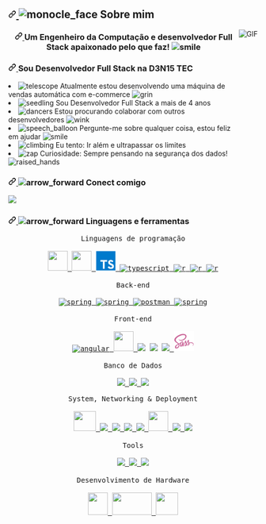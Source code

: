

<h2 dir="auto"><a id="user-content--about" class="anchor" aria-hidden="true" href="#-about"><svg class="octicon octicon-link" viewBox="0 0 16 16" version="1.1" width="16" height="16" aria-hidden="true">
 <path d="m7.775 3.275 1.25-1.25a3.5 3.5 0 1 1 4.95 4.95l-2.5 2.5a3.5 3.5 0 0 1-4.95 0 .751.751 0 0 1 .018-1.042.751.751 0 0 1 1.042-.018 1.998 1.998 0 0 0 2.83 0l2.5-2.5a2.002 2.002 0 0 0-2.83-2.83l-1.25 1.25a.751.751 0 0 1-1.042-.018.751.751 0 0 1-.018-1.042Zm-4.69 9.64a1.998 1.998 0 0 0 2.83 0l1.25-1.25a.751.751 0 0 1 1.042.018.751.751 0 0 1 .018 1.042l-1.25 1.25a3.5 3.5 0 1 1-4.95-4.95l2.5-2.5a3.5 3.5 0 0 1 4.95 0 .751.751 0 0 1-.018 1.042.751.751 0 0 1-1.042.018 1.998 1.998 0 0 0-2.83 0l-2.5 2.5a1.998 1.998 0 0 0 0 2.83Z">
 </path>
 </svg>
 </a>
 <g-emoji class="g-emoji" alias="monocle_face" fallback-src="https://github.githubassets.com/images/icons/emoji/unicode/1f9d0.png">
  <img class="emoji" alt="monocle_face" height="20" width="20" src="https://github.githubassets.com/images/icons/emoji/unicode/1f9d0.png">
 </g-emoji> Sobre mim
</h2>

<p dir="auto">
<a target="_blank" rel="noopener noreferrer nofollow" href="https://camo.githubusercontent.com/117d0191569b7e00e69062ce99d26fe9c251dc735c57386b497c75b0b26dda08/68747470733a2f2f63646e2e6472696262626c652e636f6d2f75736572732f313035393538332f73637265656e73686f74732f343137313336372f636f64696e672d667265616b2e676966" data-target="animated-image.originalLink">
 <img align="right" height="270px" alt="GIF" src="https://cdn.dribbble.com/users/1059583/screenshots/4171367/coding-freak.gif" data-canonical-src="https://cdn.dribbble.com/users/1059583/screenshots/4171367/coding-freak.gif" style="max-width: 100%; display: inline-block;" data-target="animated-image.originalImage">
 </a>
</p>

<h3 align="center" >
<a id="user-content-a-passionate-front-end-developer-love-to-build-mobile-and-web-applications-with-latest-tech-available" class="anchor" aria-hidden="true" href="#a-passionate-front-end-developer-love-to-build-mobile-and-web-applications-with-latest-tech-available">
<svg class="octicon octicon-link" viewBox="0 0 16 16" version="1.1" width="16" height="16" aria-hidden="true">
<path d="m7.775 3.275 1.25-1.25a3.5 3.5 0 1 1 4.95 4.95l-2.5 2.5a3.5 3.5 0 0 1-4.95 0 .751.751 0 0 1 .018-1.042.751.751 0 0 1 1.042-.018 1.998 1.998 0 0 0 2.83 0l2.5-2.5a2.002 2.002 0 0 0-2.83-2.83l-1.25 1.25a.751.751 0 0 1-1.042-.018.751.751 0 0 1-.018-1.042Zm-4.69 9.64a1.998 1.998 0 0 0 2.83 0l1.25-1.25a.751.751 0 0 1 1.042.018.751.751 0 0 1 .018 1.042l-1.25 1.25a3.5 3.5 0 1 1-4.95-4.95l2.5-2.5a3.5 3.5 0 0 1 4.95 0 .751.751 0 0 1-.018 1.042.751.751 0 0 1-1.042.018 1.998 1.998 0 0 0-2.83 0l-2.5 2.5a1.998 1.998 0 0 0 0 2.83Z">
</path>
</svg>
</a>
Um Engenheiro da Computação e desenvolvedor Full Stack apaixonado pelo que faz! 
 <g-emoji class="g-emoji" alias="smile" fallback-src="https://github.githubassets.com/images/icons/emoji/unicode/1f604.png">
 <img class="emoji" alt="smile" height="20" width="20" src="https://github.githubassets.com/images/icons/emoji/unicode/1f604.png">
 </g-emoji>
</h3>

<h3 dir="auto"><a id="user-content-i-am-a-front-end-developer-at-cloudstok-technologies" class="anchor" aria-hidden="true" href="#i-am-a-front-end-developer-at-cloudstok-technologies"><svg class="octicon octicon-link" viewBox="0 0 16 16" version="1.1" width="16" height="16" aria-hidden="true">
 <path d="m7.775 3.275 1.25-1.25a3.5 3.5 0 1 1 4.95 4.95l-2.5 2.5a3.5 3.5 0 0 1-4.95 0 .751.751 0 0 1 .018-1.042.751.751 0 0 1 1.042-.018 1.998 1.998 0 0 0 2.83 0l2.5-2.5a2.002 2.002 0 0 0-2.83-2.83l-1.25 1.25a.751.751 0 0 1-1.042-.018.751.751 0 0 1-.018-1.042Zm-4.69 9.64a1.998 1.998 0 0 0 2.83 0l1.25-1.25a.751.751 0 0 1 1.042.018.751.751 0 0 1 .018 1.042l-1.25 1.25a3.5 3.5 0 1 1-4.95-4.95l2.5-2.5a3.5 3.5 0 0 1 4.95 0 .751.751 0 0 1-.018 1.042.751.751 0 0 1-1.042.018 1.998 1.998 0 0 0-2.83 0l-2.5 2.5a1.998 1.998 0 0 0 0 2.83Z">
 </path>
 </svg>
 </a>Sou Desenvolvedor Full Stack na D3N15 TEC
</h3>

<li><g-emoji class="g-emoji" alias="telescope" fallback-src="https://github.githubassets.com/images/icons/emoji/unicode/1f52d.png">
 <img class="emoji" alt="telescope" height="20" width="20" src="https://github.githubassets.com/images/icons/emoji/unicode/1f52d.png">
 </g-emoji> Atualmente estou desenvolvendo uma máquina de vendas automática com e-commerce 
 <g-emoji class="g-emoji" alias="grin" fallback-src="https://github.githubassets.com/images/icons/emoji/unicode/1f601.png">
  <img class="emoji" alt="grin" height="20" width="20" src="https://github.githubassets.com/images/icons/emoji/unicode/1f601.png">
 </g-emoji>
</li>

<li>
 <g-emoji class="g-emoji" alias="seedling" fallback-src="https://github.githubassets.com/images/icons/emoji/unicode/1f331.png">
  <img class="emoji" alt="seedling" height="20" width="20" src="https://github.githubassets.com/images/icons/emoji/unicode/1f331.png">
 </g-emoji> Sou Desenvolvedor Full Stack a mais de 4 anos
</li>

<li>
 <g-emoji class="g-emoji" alias="dancers" fallback-src="https://github.githubassets.com/images/icons/emoji/unicode/1f46f.png">
  <img class="emoji" alt="dancers" height="20" width="20" src="https://github.githubassets.com/images/icons/emoji/unicode/1f46f.png">
 </g-emoji> Estou procurando colaborar com outros desenvolvedores 
 <g-emoji class="g-emoji" alias="wink" fallback-src="https://github.githubassets.com/images/icons/emoji/unicode/1f609.png">
 <img class="emoji" alt="wink" height="20" width="20" src="https://github.githubassets.com/images/icons/emoji/unicode/1f609.png">
 </g-emoji>
</li>

<li>
 <g-emoji class="g-emoji" alias="speech_balloon" fallback-src="https://github.githubassets.com/images/icons/emoji/unicode/1f4ac.png">
  <img class="emoji" alt="speech_balloon" height="20" width="20" src="https://github.githubassets.com/images/icons/emoji/unicode/1f4ac.png">
 </g-emoji> Pergunte-me sobre qualquer coisa, estou feliz em ajudar 
 <g-emoji class="g-emoji" alias="smile" fallback-src="https://github.githubassets.com/images/icons/emoji/unicode/1f604.png">
  <img class="emoji" alt="smile" height="20" width="20" src="https://github.githubassets.com/images/icons/emoji/unicode/1f604.png">
 </g-emoji>
</li>

<li>
 <g-emoji class="g-emoji" alias="climbing" fallback-src="https://github.githubassets.com/images/icons/emoji/unicode/1f9d7.png">
  <img class="emoji" alt="climbing" height="20" width="20" src="https://github.githubassets.com/images/icons/emoji/unicode/1f9d7.png">
 </g-emoji> Eu tento: Ir além e ultrapassar os limites 
</li>

<li>
 <g-emoji class="g-emoji" alias="zap" fallback-src="https://github.githubassets.com/images/icons/emoji/unicode/26a1.png">
  <img class="emoji" alt="zap" height="20" width="20" src="https://github.githubassets.com/images/icons/emoji/unicode/26a1.png">
 </g-emoji> Curiosidade: Sempre pensando na segurança dos dados! 
 <g-emoji class="g-emoji" alias="raised_hands" fallback-src="https://github.githubassets.com/images/icons/emoji/unicode/1f64c.png">
  <img class="emoji" alt="raised_hands" height="20" width="20" src="https://github.githubassets.com/images/icons/emoji/unicode/1f64c.png">
 </g-emoji>
</li>

<h3 align="left" dir="auto"><a id="user-content--connect-with-me" class="anchor" aria-hidden="true" href="#-connect-with-me">
 <svg class="octicon octicon-link" viewBox="0 0 16 16" version="1.1" width="16" height="16" aria-hidden="true">
  <path d="m7.775 3.275 1.25-1.25a3.5 3.5 0 1 1 4.95 4.95l-2.5 2.5a3.5 3.5 0 0 1-4.95 0 .751.751 0 0 1 .018-1.042.751.751 0 0 1 1.042-.018 1.998 1.998 0 0 0 2.83 0l2.5-2.5a2.002 2.002 0 0 0-2.83-2.83l-1.25 1.25a.751.751 0 0 1-1.042-.018.751.751 0 0 1-.018-1.042Zm-4.69 9.64a1.998 1.998 0 0 0 2.83 0l1.25-1.25a.751.751 0 0 1 1.042.018.751.751 0 0 1 .018 1.042l-1.25 1.25a3.5 3.5 0 1 1-4.95-4.95l2.5-2.5a3.5 3.5 0 0 1 4.95 0 .751.751 0 0 1-.018 1.042.751.751 0 0 1-1.042.018 1.998 1.998 0 0 0-2.83 0l-2.5 2.5a1.998 1.998 0 0 0 0 2.83Z">
  </path>
 </svg>
 </a>
 <g-emoji class="g-emoji" alias="arrow_forward" fallback-src="https://github.githubassets.com/images/icons/emoji/unicode/25b6.png">
  <img class="emoji" alt="arrow_forward" height="20" width="20" src="https://github.githubassets.com/images/icons/emoji/unicode/25b6.png">
 </g-emoji> Conect comigo 
</h3>

<p dir="auto">
<a href="https://www.linkedin.com/in/denis-h-p-c/" rel="nofollow">
 <img src="https://img.shields.io/badge/-LinkedIn-222222?style=flat-square&amp;logo=Linkedin&amp;logoColor=white&amp;link=https://www.linkedin.com/in/hgdsandakalum/)](https://www.linkedin.com/in/hgdsandakalum/" data-canonical-src="https://img.shields.io/badge/-LinkedIn-222222?style=flat-square&amp;logo=Linkedin&amp;logoColor=white&amp;link=https://www.linkedin.com/in/hgdsandakalum/)](https://www.linkedin.com/in/hgdsandakalum/" style="max-width: 100%;">
 </a>
</p>

<h3 align="left" dir="auto"><a id="user-content--languages-and-tools" class="anchor" aria-hidden="true" href="#-languages-and-tools"><svg class="octicon octicon-link" viewBox="0 0 16 16" version="1.1" width="16" height="16" aria-hidden="true">
 <path d="m7.775 3.275 1.25-1.25a3.5 3.5 0 1 1 4.95 4.95l-2.5 2.5a3.5 3.5 0 0 1-4.95 0 .751.751 0 0 1 .018-1.042.751.751 0 0 1 1.042-.018 1.998 1.998 0 0 0 2.83 0l2.5-2.5a2.002 2.002 0 0 0-2.83-2.83l-1.25 1.25a.751.751 0 0 1-1.042-.018.751.751 0 0 1-.018-1.042Zm-4.69 9.64a1.998 1.998 0 0 0 2.83 0l1.25-1.25a.751.751 0 0 1 1.042.018.751.751 0 0 1 .018 1.042l-1.25 1.25a3.5 3.5 0 1 1-4.95-4.95l2.5-2.5a3.5 3.5 0 0 1 4.95 0 .751.751 0 0 1-.018 1.042.751.751 0 0 1-1.042.018 1.998 1.998 0 0 0-2.83 0l-2.5 2.5a1.998 1.998 0 0 0 0 2.83Z">
 </path>
 </svg>
 </a>
 <g-emoji class="g-emoji" alias="arrow_forward" fallback-src="https://github.githubassets.com/images/icons/emoji/unicode/25b6.png">
  <img class="emoji" alt="arrow_forward" height="20" width="20" src="https://github.githubassets.com/images/icons/emoji/unicode/25b6.png">
 </g-emoji> Linguagens e ferramentas 
</h3>
<p align="center" dir="auto">
<kbd>
 <kbd>Linguagens de programação </kbd>
 <br>
 <br>
  <a rel="nofollow" href="https://www.java.com/pt-BR/">
   <img  width="40px" height="40px" src="https://cdn.jsdelivr.net/gh/devicons/devicon/icons/java/java-plain.svg" style="max-width: 100%;">
 </a> 
  <a rel="nofollow" href="https://pt.wikipedia.org/wiki/C_(linguagem_de_programa%C3%A7%C3%A3o)">
   <img width="40px" height="40px" src="https://cdn.jsdelivr.net/gh/devicons/devicon/icons/c/c-plain.svg" style="max-width: 100%;">
 </a> 
  <a href="https://www.typescriptlang.org/" rel="nofollow">
   <img src="https://raw.githubusercontent.com/devicons/devicon/master/icons/typescript/typescript-original.svg" alt="typescript" width="40" height="40" style="max-width: 100%;">
  </a>
   <a href="https://learn.microsoft.com/pt-br/dotnet/csharp/" rel="nofollow">
   <img src="https://cdn.jsdelivr.net/gh/devicons/devicon/icons/csharp/csharp-original.svg" alt="typescript" width="40" height="40" style="max-width: 100%;">
  </a>
 <a href="https://www.python.org/" rel="nofollow">
  <img  src="https://cdn.jsdelivr.net/gh/devicons/devicon/icons/python/python-original.svg" alt="r" width="45" height="45" style="max-width: 100%;">
 </a>
  <a href="https://www.r-project.org/" rel="nofollow">
  <img  src="https://cdn.jsdelivr.net/gh/devicons/devicon/icons/r/r-original.svg" alt="r" width="45" height="45" style="max-width: 100%;">
 </a>
   <a href="https://learn.microsoft.com/pt-br/cpp/cpp/?view=msvc-170" rel="nofollow">
  <img  src="https://cdn.icon-icons.com/icons2/2148/PNG/512/c_icon_132529.png" alt="r" width="40" height="40" style="max-width: 100%;">
 </a>
  </kbd>
  <br>
 <br>
  <kbd>
    <kbd>Back-end</kbd>
    <br>
    <br>
  </a>
      <a href="https://spring.io/" rel="nofollow">
    <img src="https://cdn.jsdelivr.net/gh/devicons/devicon/icons/spring/spring-original-wordmark.svg" alt="spring" width="50" height="40" style="max-width: 100%;">
  </a>
  
   <a href="https://laravel.com/" rel="nofollow">
    <img src="https://cdn.jsdelivr.net/gh/devicons/devicon/icons/laravel/laravel-plain-wordmark.svg" alt="spring" width="40" style="max-width: 100%;">
  </a>
  
   <a href="https://postman.com" rel="nofollow">
    <img src="https://www.vectorlogo.zone/logos/getpostman/getpostman-icon.svg" alt="postman" width="40" height="40" data-canonical-src="https://www.vectorlogo.zone/logos/getpostman/getpostman-icon.svg" style="max-width: 100%;">
  </a>
  
   <a href="https://junit.org/junit5/" rel="nofollow">
    <img src="https://junit.org/junit5/assets/img/junit5-logo.png" alt="spring" width="40" style="max-width: 100%;">
  </a> 
 
  </kbd>
  <br>
 <br>
  <kbd>
    <kbd>Front-end</kbd>
    <br>
    <br> 
         <a href="https://angular.io" rel="nofollow">
    <img src="https://cdn.jsdelivr.net/gh/devicons/devicon/icons/angularjs/angularjs-original.svg" alt="angular" width="40" height="40" style="max-width: 100%;">
          </a>
         <a href="https://pt.wikipedia.org/wiki/JavaScript" rel="nofollow">
      <img src="https://upload.vectorlogo.zone/logos/javascript/images/239ec8a4-163e-4792-83b6-3f6d96911757.svg" data-canonical-src="https://www.vectorlogo.zone/logos/javascript/javascript-ar21.svg" width="40" height="40" style="max-width: 100%;">
        </a>
    <a target="_blank" rel="noopener noreferrer nofollow" href="https://html.spec.whatwg.org/">
     <img width="40px" src="https://cdn.jsdelivr.net/gh/devicons/devicon/icons/html5/html5-original.svg" data-canonical-src="https://cdn.jsdelivr.net/gh/devicons/devicon/icons/html5/html5-original.svg" style="max-width: 100%;"></a> 
 </a>
 
 <a target="_blank" rel="noopener noreferrer nofollow" href="https://www.w3.org/TR/css3-roadmap/">
     <img width="40px" src="https://cdn.jsdelivr.net/gh/devicons/devicon/icons/css3/css3-plain.svg" data-canonical-src="https://cdn.jsdelivr.net/gh/devicons/devicon/icons/css3/css3-plain.svg" style="max-width: 100%;"></a> 
   </a>
   
   <a target="_blank" rel="noopener noreferrer nofollow" href="https://getbootstrap.com/">
     <img width="40px" src="https://cdn.jsdelivr.net/gh/devicons/devicon/icons/bootstrap/bootstrap-plain.svg" data-canonical-src="https://cdn.jsdelivr.net/gh/devicons/devicon/icons/bootstrap/bootstrap-plain.svg" style="max-width: 100%;">
</a> 
     <a href="https://sass-lang.com" rel="nofollow">
    <img src="https://raw.githubusercontent.com/devicons/devicon/master/icons/sass/sass-original.svg" data-canonical-src="https://raw.githubusercontent.com/devicons/devicon/master/icons/sass/sass-original.svg" alt="sass" width="40" height="40" style="max-width: 100%;">
 </a>        
  </kbd>
 <br>
    <br>
   <kbd>
    <kbd>Banco de Dados</kbd>
    <br>
    <br>
<a target="_blank" rel="noopener noreferrer nofollow" href="https://www.mysql.com/">
 <img width="40px" src="https://cdn.jsdelivr.net/gh/devicons/devicon/icons/mysql/mysql-plain.svg" data-canonical-src="https://cdn.jsdelivr.net/gh/devicons/devicon/icons/mysql/mysql-plain.svg" style="max-width: 100%;">
</a>
 
 <a target="_blank" rel="noopener noreferrer nofollow" href="https://www.postgresql.org/">
<img width="40px" src="https://cdn.jsdelivr.net/gh/devicons/devicon/icons/postgresql/postgresql-original.svg" data-canonical-src="https://cdn.jsdelivr.net/gh/devicons/devicon/icons/postgresql/postgresql-original.svg" style="max-width: 100%;">
</a>
 
   <a target="_blank" rel="noopener noreferrer nofollow" href="https://www.mongodb.com/">
<img width="40px" src="https://cdn.jsdelivr.net/gh/devicons/devicon/icons/mongodb/mongodb-plain.svg" data-canonical-src="https://cdn.jsdelivr.net/gh/devicons/devicon/icons/mongodb/mongodb-plain.svg" style="max-width: 100%;">
</a>

  </kbd>
</p>
<p align="center" dir="auto">
<kbd>
 <kbd>System, Networking & Deployment </kbd>
 <br>
 <br>
 
 <a target="_blank" rel="noopener noreferrer nofollow" href="https://aws.amazon.com/pt/">
 <img width="45px" height="40px" src="https://cdn.jsdelivr.net/gh/devicons/devicon/icons/amazonwebservices/amazonwebservices-original-wordmark.svg" style="max-width: 100%;">
</a>
 
   <a target="_blank" rel="noopener noreferrer nofollow" href="https://www.heroku.com/">
 <img width="40px" src="https://cdn.jsdelivr.net/gh/devicons/devicon/icons/heroku/heroku-plain.svg" data-canonical-src="https://cdn.jsdelivr.net/gh/devicons/devicon/icons/heroku/heroku-plain.svg" style="max-width: 100%;">
 </a>

 <a target="_blank" rel="noopener noreferrer nofollow" href="https://git-scm.com/">
<img width="40px" src="https://cdn.jsdelivr.net/gh/devicons/devicon/icons/git/git-plain.svg" data-canonical-src="https://cdn.jsdelivr.net/gh/devicons/devicon/icons/git/git-plain.svg" style="max-width: 100%;">
 </a>
 
   <a target="_blank" rel="noopener noreferrer nofollow" href="https://kubernetes.io/pt-br/">
<img width="40px" src="https://cdn.jsdelivr.net/gh/devicons/devicon/icons/kubernetes/kubernetes-plain.svg" data-canonical-src="https://cdn.jsdelivr.net/gh/devicons/devicon/icons/kubernetes/kubernetes-plain.svg" style="max-width: 100%;">
 </a>
 
  <a target="_blank" rel="noopener noreferrer nofollow" href="https://www.docker.com/">
<img width="40px" src="https://cdn.jsdelivr.net/gh/devicons/devicon/icons/docker/docker-plain.svg" data-canonical-src="https://cdn.jsdelivr.net/gh/devicons/devicon/icons/docker/docker-plain.svg" style="max-width: 100%;">
 </a>

   <a target="_blank" rel="noopener noreferrer nofollow" href="https://www.sonarsource.com/">
<img width="40px" height="40px" src="https://assets-eu-01.kc-usercontent.com:443/c35a8dfe-3d03-0143-a0b9-1c34c7b9b595/5590df23-cc3a-4487-a3dd-e5dcb2da8731/sonar-logo-horizontal.svg" data-canonical-src="https://assets-eu-01.kc-usercontent.com:443/c35a8dfe-3d03-0143-a0b9-1c34c7b9b595/5590df23-cc3a-4487-a3dd-e5dcb2da8731/sonar-logo-horizontal.svg" style="max-width: 100%;">
 </a>
 
   <a target="_blank" rel="noopener noreferrer nofollow" href="https://www.jenkins.io/">
<img width="40px" src="https://www.vectorlogo.zone/logos/jenkins/jenkins-icon.svg" data-canonical-src="https://www.vectorlogo.zone/logos/jenkins/jenkins-icon.svg" style="max-width: 100%;">
 </a>

  <a target="_blank" rel="noopener noreferrer nofollow" href="https://argoproj.github.io/cd/">
<img width="40px" src="https://www.vectorlogo.zone/logos/argoprojio/argoprojio-icon.svg" data-canonical-src="https://www.vectorlogo.zone/logos/argoprojio/argoprojio-icon.svg" style="max-width: 100%;">
 </a>


 
</kbd>

<br>
 <br>
<kbd>
 <kbd>Tools </kbd>
 <br>
 <br>
 
   <a target="_blank" rel="noopener noreferrer nofollow" href="https://code.visualstudio.com/">
 <img width="40px" src="https://cdn.jsdelivr.net/gh/devicons/devicon/icons/vscode/vscode-original.svg" data-canonical-src="https://cdn.jsdelivr.net/gh/devicons/devicon/icons/vscode/vscode-original.svg" style="max-width: 100%;">
 </a>
 
   <a target="_blank" rel="noopener noreferrer nofollow" href="https://www.jetbrains.com/pt-br/idea/">
 <img width="40px" src="https://cdn.jsdelivr.net/gh/devicons/devicon/icons/intellij/intellij-original.svg" style="max-width: 100%;">
 </a>
    
   <a target="_blank" rel="noopener noreferrer nofollow" href="https://visualstudio.microsoft.com/pt-br/">
<img width="40px" src="https://cdn.jsdelivr.net/gh/devicons/devicon/icons/visualstudio/visualstudio-plain.svg" data-canonical-src="https://cdn.jsdelivr.net/gh/devicons/devicon/icons/visualstudio/visualstudio-plain.svg" style="max-width: 100%;">
 </a>
    </kbd>
 <br>
 <br>
 
 <kbd>
 <kbd>Desenvolvimento de Hardware </kbd>
 <br>
 <br>

 <a target="_blank" rel="noopener noreferrer nofollow" href="https://www.arduino.cc/en/software">
 <img width="40px" height="45px" height="45px" src="https://cdn.jsdelivr.net/gh/devicons/devicon/icons/arduino/arduino-original-wordmark.svg" data-canonical-src="https://cdn.jsdelivr.net/gh/devicons/devicon/icons/vscode/vscode-original.svg" style="max-width: 100%;">
 </a>
  
 <a target="_blank" rel="noopener noreferrer nofollow" href="https://devcon.espressif.com/">
<img width="80px" height="45px" src="https://www.espressif.com/sites/all/themes/espressif/logo-black.svg" style="max-width: 100%;">
 </a>
  
   <a target="_blank" rel="noopener noreferrer nofollow" href="https://www.mathworks.com/products/matlab.html">
<img width="45px" height="45px" src="https://cdn.jsdelivr.net/gh/devicons/devicon/icons/matlab/matlab-original.svg" style="max-width: 100%;">
 </a>
 </kbd>
</p>
